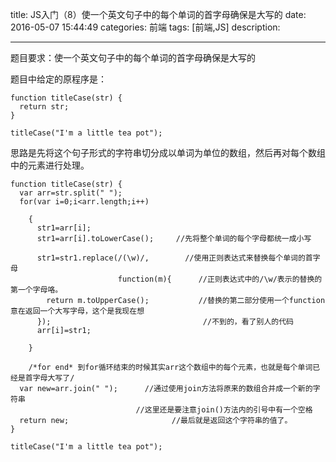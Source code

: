 title:    JS入门（8）使一个英文句子中的每个单词的首字母确保是大写的
date: 2016-05-07 15:44:49 
categories: 前端
tags: [前端,JS] 
description: 

---

题目要求：使一个英文句子中的每个单词的首字母确保是大写的
<!--more-->
题目中给定的原程序是：

	function titleCase(str) {
	  return str;
	}
	
	titleCase("I'm a little tea pot");


思路是先将这个句子形式的字符串切分成以单词为单位的数组，然后再对每个数组中的元素进行处理。


	function titleCase(str) {
	  var arr=str.split(" ");
	  for(var i=0;i<arr.length;i++)
	    
	    {
	      str1=arr[i];  
	      str1=arr[i].toLowerCase();     //先将整个单词的每个字母都统一成小写
	     
	      str1=str1.replace(/(\w)/,        //使用正则表达式来替换每个单词的首字母
	                        function(m){      //正则表达式中的/\w/表示的替换的第一个字母咯。
	        return m.toUpperCase();           //替换的第二部分使用一个function意在返回一个大写字母，这个是我现在想 
	      });                                  //不到的，看了别人的代码
	      arr[i]=str1;
	      
	    }
	  
	    /*for end* 到for循环结束的时候其实arr这个数组中的每个元素，也就是每个单词已经是首字母大写了/
	  var new=arr.join(" ");      //通过使用join方法将原来的数组合并成一个新的字符串
								//这里还是要注意join()方法内的引号中有一个空格
	  return new;                       //最后就是返回这个字符串的值了。
	}
	
	titleCase("I'm a little tea pot");
